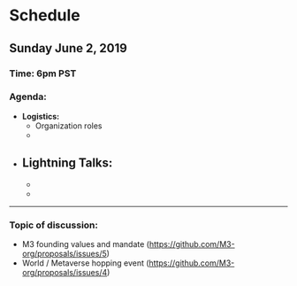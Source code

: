 # Schedule

## Sunday June 2, 2019
### **Time:** 6pm PST

### **Agenda:** 
 - **Logistics:**
   - Organization roles
   -
 - **Lightning Talks:**
   -
   -
   -  

------------------------------------------

### **Topic of discussion:**

- M3 founding values and mandate (https://github.com/M3-org/proposals/issues/5)
- World / Metaverse hopping event (https://github.com/M3-org/proposals/issues/4)
